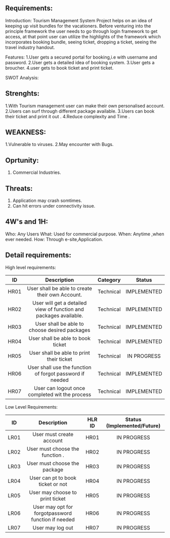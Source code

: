 ## Requirements:

Introduction: 
 Tourism Management System Project helps on an idea of keeping up visit bundles for the vacationers. Before venturing into the principle framework the user needs to go through login framework to get access, at that point user can utilize the highlights of the framework which incorporates booking bundle, seeing ticket, dropping a ticket, seeing the travel industry handout. 

Features:
1.User gets a secured portal for booking,i.e with username and password.
2.User gets a detailed idea of booking system.
3.User gets a broucher.
4.user gets to book ticket and print ticket.


SWOT Analysis:
## Strenghts:
1.With Tourism management user can make their own personalised account.
2.Users can surf through different package available.
3.Users can book their ticket and print it out .
4.Reduce complexity and Time . 


## WEAKNESS:
1.Vulnerable to viruses.
2.May encounter with Bugs.

## Oprtunity:
1. Commercial Industries.
  

## Threats:
 1. Application may crash somtimes.
 2. Can hit errors under connectivity issue.
 
 
 ## 4W's and 1H:
 Who: Any Users
 What: Used for commercial purpose.
 When: Anytime ,when ever needed.
 How: Through e-site,Application.
 
 
## Detail requirements:

High level requirements: 


|**ID**|**Description**|**Category**|**Status**|
| :-: | :-: | :-: | :-: |
|HR01|User shall be able to create their own Account.|Technical|IMPLEMENTED|
|HR02|User will get a detailed view of function and packages available. |Technical|IMPLEMENTED|
|HR03|User shall be able to choose desired packages|Technical|IMPLEMENTED|
|HR04|User shall be able to book ticket|Technical|IMPLEMENTED|
|HR05|User shall be able to print their ticket|Technical|IN PROGRESS|
|HR06|User shall use the function of forgot password if needed|Technical|IMPLEMENTED|
|HR07|User can logout once completed wit the process|Technical|IMPLEMENTED|

Low Level Requirements:

|**ID**|**Description**|**HLR ID**|**Status (Implemented/Future)**|
| :-: | :-: | :-: | :-: |
|LR01| User must create account|HR01|IN PROGRESS|
|LR02|User must choose the function  .|HR02|IN PROGRESS|
|LR03|User must  choose the package |HR03|IN PROGRESS|
|LR04|User can pt to book ticket or not |HR04|IN PROGRESS|
|LR05|User may choose to print ticket |HR05|IN PROGRESS|
|LR06|User may opt for forgotpassword function if needed |HR06|IN PROGRESS|
|LR07|User may log out |HR07|IN PROGRESS|





